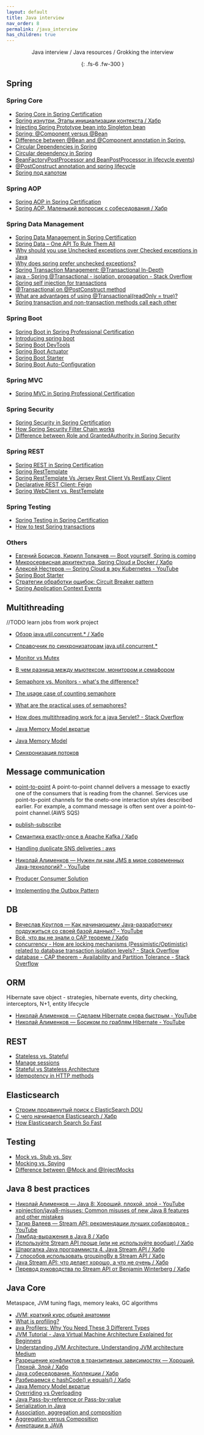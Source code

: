 ```yaml
---
layout: default
title: Java interview
nav_order: 8
permalink: /java_interview
has_children: true
---
```

<div align="center" markdown="1">
Java interview / Java resources / Grokking the interview

{: .fs-6 .fw-300 }
</div>

## Spring

### Spring Core

* [Spring Core in Spring Certification](https://mossgreen.github.io/Spring-Certification-Spring-Core/)
* [Spring изнутри. Этапы инициализации контекста / Хабр](https://habr.com/ru/post/222579/)
* [Injecting Spring Prototype bean into Singleton bean](http://dolszewski.com/spring/accessing-prototype-bean-in-singleton)
* [Spring: @Component versus @Bean](https://stackoverflow.com/questions/10604298/spring-component-versus-bean)
* [Difference between @Bean and @Component annotation in Spring.](https://www.tutorialspoint.com/difference-between-bean-and-component-annotation-in-spring#:~:text=It%20is%20used%20to%20explicitly,detect%20by%20using%20classpath%20scan.&text=We%20should%20use%20%40bean%2C%20if,implementation%20based%20on%20dynamic%20condition.)
* [Circular Dependencies in Spring](https://www.baeldung.com/circular-dependencies-in-spring)
* [Circular dependency in Spring](https://stackoverflow.com/questions/3485347/circular-dependency-in-spring)
* [BeanFactoryPostProcessor and BeanPostProcessor in lifecycle events](https://stackoverflow.com/questions/30455536/beanfactorypostprocessor-and-beanpostprocessor-in-lifecycle-events#:~:text=BeanFactoryPostProcessor%20implementations%20are%20%22called%22%20during,demand%20for%20the%20proptotypes%20one))
* [@PostConstruct annotation and spring lifecycle](https://stackoverflow.com/questions/44681142/postconstruct-annotation-and-spring-lifecycle)
* [Spring под капотом](https://medium.com/@kirill.sereda/spring-%D0%BF%D0%BE%D0%B4-%D0%BA%D0%B0%D0%BF%D0%BE%D1%82%D0%BE%D0%BC-9d92f2bf1a04)

### Spring AOP

* [Spring AOP in Spring Certification](https://mossgreen.github.io/Spring-Certification-Spring-AOP/)
* [Spring AOP. Маленький вопросик с собеседования / Хабр](https://habr.com/ru/post/347752/)

### Spring Data Management

* [Spring Data Management in Spring Certification](https://mossgreen.github.io/Spring-Certification-Spring-Data-Management/)
* [Spring Data – One API To Rule Them All](https://www.infoq.com/articles/spring-data-intro/)
* [Why should you use Unchecked exceptions over Checked exceptions in Java](https://www.javacodegeeks.com/2012/03/why-should-you-use-unchecked-exceptions.html)
* [Why does spring prefer unchecked exceptions?](https://stackoverflow.com/questions/52983402/why-does-spring-prefer-unchecked-exceptions)
* [Spring Transaction Management: @Transactional In-Depth](https://www.marcobehler.com/guides/spring-transaction-management-transactional-in-depth)
* [java - Spring @Transactional - isolation, propagation - Stack Overflow](https://stackoverflow.com/questions/8490852/spring-transactional-isolation-propagation)
* [Spring self injection for transactions](https://stackoverflow.com/questions/43280460/spring-self-injection-for-transactions/43282215)
* [@Transactional on @PostConstruct method](https://stackoverflow.com/questions/17346679/transactional-on-postconstruct-method)
* [What are advantages of using @Transactional(readOnly = true)?](https://stackoverflow.com/questions/44984781/what-are-advantages-of-using-transactionalreadonly-true)
* [Spring transaction and non-transaction methods call each other](https://blog.fearcat.in/a?ID=01700-718e2a5b-5ee2-45ab-8706-9cd87328989e)

### Spring Boot

* [Spring Boot in Spring Professional Certification](https://mossgreen.github.io/Spring-Certification-Spring-Boot/)
* [Introducing spring boot](https://topjava.ru/blog/introducing-spring-boot)
* [Spring Boot DevTools](https://habr.com/ru/post/479382/)
* [Spring Boot Actuator](https://habr.com/ru/company/otus/blog/452624/)
* [Spring Boot Starter](https://java-ru-blog.blogspot.com/2020/02/spring-boot-starters.html)
* [Spring Boot Auto-Configuration](https://habr.com/ru/post/487980/)

### Spring MVC

* [Spring MVC in Spring Professional Certification](https://mossgreen.github.io/Spring-Certification-Spring-MVC/)

### Spring Security

* [Spring Security in Spring Certification](https://mossgreen.github.io/Spring-Certification-Spring-Security/)
* [How Spring Security Filter Chain works](https://stackoverflow.com/questions/41480102/how-spring-security-filter-chain-works)
* [Difference between Role and GrantedAuthority in Spring Security](https://stackoverflow.com/questions/19525380/difference-between-role-and-grantedauthority-in-spring-security)

### Spring REST

* [Spring REST in Spring Certification](https://mossgreen.github.io/Spring-Certification-Spring-REST/)
* [Spring RestTemplate](https://mossgreen.github.io/Spring-RestTemplate/)
* [Spring RestTemplate Vs Jersey Rest Client Vs RestEasy Client](https://stackoverflow.com/questions/32337775/spring-resttemplate-vs-jersey-rest-client-vs-resteasy-client)
* [Declarative REST Client: Feign](https://cloud.spring.io/spring-cloud-static/spring-cloud-openfeign/2.1.5.RELEASE/multi/multi_spring-cloud-feign.html)
* [Spring WebClient vs. RestTemplate](https://www.baeldung.com/spring-webclient-resttemplate)

### Spring Testing

* [Spring Testing in Spring Certification](https://mossgreen.github.io/Spring-Certification-Testing/)
* [How to test Spring transactions](https://stackoverflow.com/questions/53380923/how-to-test-spring-transactions)

### Others

* [Евгений Борисов, Кирилл Толкачев — Boot yourself, Spring is coming](https://www.youtube.com/watch?v=yy43NOreJG4)
* [Микросервисная архитектура, Spring Cloud и Docker / Хабр](https://habr.com/ru/post/280786/)
* [Алексей Нестеров — Spring Cloud в эру Kubernetes - YouTube](https://www.youtube.com/watch?v=vUo3cTE3Y0g&t=2260s)
* [Spring Boot Starter](https://www.youtube.com/watch?v=2_iE7jZWl3U&list=WL&index=4&t=2465s)
* [Стратегии обработки ошибок: Circuit Breaker pattern](https://medium.com/@kirill.sereda/%D1%81%D1%82%D1%80%D0%B0%D1%82%D0%B5%D0%B3%D0%B8%D0%B8-%D0%BE%D0%B1%D1%80%D0%B0%D0%B1%D0%BE%D1%82%D0%BA%D0%B8-%D0%BE%D1%88%D0%B8%D0%B1%D0%BE%D0%BA-circuit-breaker-pattern-650232944e37)
* [Spring Application Context Events](https://www.baeldung.com/spring-context-events)

## Multithreading

//TODO learn jobs from work project

* [Обзор java.util.concurrent.* / Хабр](https://habr.com/ru/company/luxoft/blog/157273/)
* [Справочник по синхронизаторам java.util.concurrent.*](https://habr.com/ru/post/277669/)

* [Monitor vs Mutex](https://stackoverflow.com/questions/38159668/monitor-vs-mutex)
* [В чем разница между мьютексом, монитором и семафором](https://javarush.ru/groups/posts/2174-v-chem-raznica-mezhdu-mjhjuteksom-monitorom-i-semaforom)
* [Semaphore vs. Monitors - what's the difference?](https://stackoverflow.com/questions/7335950/semaphore-vs-monitors-whats-the-difference)
* [The usage case of counting semaphore](https://stackoverflow.com/questions/26217282/the-usage-case-of-counting-semaphore)
* [What are the practical uses of semaphores?](https://stackoverflow.com/questions/21736741/what-are-the-practical-uses-of-semaphores)

* [How does multithreading work for a java Servlet? - Stack Overflow](https://stackoverflow.com/questions/7701772/how-does-multithreading-work-for-a-java-servlet)
* [Java Memory Model вкратце](http://www.javaspecialist.ru/2011/06/java-memory-model.html)
* [Java Memory Model](https://www.slideshare.net/buzdin/java-jmm2011v8)
* [Синхронизация потоков](http://www.skipy.ru/technics/synchronization.html)

## Message communication
* [point-to-point](www.enterpriseintegrationpatterns.com/PointToPointChannel.html) 
A point-to-point channel delivers a message to exactly one of the consumers that
is reading from the channel. Services use point-to-point channels for the oneto-one interaction styles described earlier. For example, a command message is
often sent over a point-to-point channel.(AWS SQS)
* [publish-subscribe](www.enterpriseintegrationpatterns.com/PublishSubscribeChannel.html)
* [Семантика exactly-once в Apache Kafka / Хабр](https://habr.com/ru/company/badoo/blog/333046/)
* [Handling duplicate SNS deliveries : aws](https://www.reddit.com/r/aws/comments/8u1b1v/handling_duplicate_sns_deliveries/)
* [Николай Алименков — Нужен ли нам JMS в мире современных Java-технологий? - YouTube](https://www.youtube.com/watch?v=ExjPxDxkmFo)
* [Producer Consumer Solution](https://www.geeksforgeeks.org/producer-consumer-solution-using-blockingqueue-in-java-thread/)

* [Implementing the Outbox Pattern](https://dzone.com/articles/implementing-the-outbox-pattern)

## DB

* [Вячеслав Круглов — Как начинающему Java-разработчику подружиться со своей базой данных? - YouTube](https://www.youtube.com/watch?v=dFASbaIG-UU)
* [Всё, что вы не знали о CAP теореме / Хабр](https://habr.com/ru/post/328792/)
* [concurrency - How are locking mechanisms (Pessimistic/Optimistic) related to database transaction isolation levels? - Stack Overflow](https://stackoverflow.com/questions/22646226/how-are-locking-mechanisms-pessimistic-optimistic-related-to-database-transact)
* [database - CAP theorem - Availability and Partition Tolerance - Stack Overflow](https://stackoverflow.com/questions/12346326/cap-theorem-availability-and-partition-tolerance)

## ORM

Hibernate save object - strategies, hibernate events, dirty checking, interceptors, N+1, entity lifecycle
* [Николай Алименков — Сделаем Hibernate снова быстрым - YouTube](https://www.youtube.com/watch?v=b52Qz6qlic0&t=24s)
* [Николай Алименков — Босиком по граблям Hibernate - YouTube](https://www.youtube.com/watch?v=YzOTZTt-PR0&t=136s)

## REST

* [Stateless vs. Stateful](https://medium.com/@ermakovichdmitriy/%D0%BE%D0%BF%D1%80%D0%B5%D0%B4%D0%B5%D0%BB%D0%B5%D0%BD%D0%B8%D1%8F-%D0%BF%D0%BE%D0%BD%D1%8F%D1%82%D0%B8%D0%B9-stateful-%D0%B8-stateless-%D0%B2-%D0%BA%D0%BE%D0%BD%D1%82%D0%B5%D0%BA%D1%81%D1%82%D0%B5-%D0%B2%D0%B5%D0%B1-%D1%81%D0%B5%D1%80%D0%B2%D0%B8%D1%81%D0%BE%D0%B2-%D0%BF%D0%B5%D1%80%D0%B5%D0%B2%D0%BE%D0%B4-18a910a226a1)
* [Manage sessions](https://stackoverflow.com/questions/3105296/if-rest-applications-are-supposed-to-be-stateless-how-do-you-manage-sessions)
* [Stateful vs Stateless Architecture](https://www.virtasant.com/blog/stateful-vs-stateless-architecture-why-stateless-won)
* [Idempotency in HTTP methods](https://stackoverflow.com/questions/45016234/what-is-idempotency-in-http-methods)

## Elasticsearch

* [Строим продвинутый поиск с ElasticSearch DOU](https://dou.ua/lenta/columns/building-advanced-search-with-elasticsearch/)
* [С чего начинается Elasticsearch / Хабр](https://habr.com/ru/post/489924/)
* [How Elasticsearch Search So Fast](https://medium.com/analytics-vidhya/how-elasticsearch-search-so-fast-248630b70ba4)

## Testing

* [Mock vs. Stub vs. Spy](https://www.javatpoint.com/mock-vs-stub-vs-spy)
* [Mocking vs. Spying](https://stackoverflow.com/questions/12827580/mocking-vs-spying-in-mocking-frameworks)
* [Difference between @Mock and @InjectMocks](https://stackoverflow.com/questions/16467685/difference-between-mock-and-injectmocks)

## Java 8 best practices

* [Николай Алименков — Java 8: Хороший, плохой, злой - YouTube](https://www.youtube.com/watch?v=7Iy1hVEXxsU)
* [xpinjection/java8-misuses: Common misuses of new Java 8 features and other mistakes](https://github.com/xpinjection/java8-misuses)
* [Тагир Валеев — Stream API: рекомендации лучших собаководов - YouTube](https://www.youtube.com/watch?v=vxikpWnnnCU)
* [Лямбда-выражения в Java 8 / Хабр](https://habr.com/ru/post/224593/)
* [Используйте Stream API проще (или не используйте вообще) / Хабр](https://habr.com/ru/post/337350/)
* [Шпаргалка Java программиста 4. Java Stream API / Хабр](https://habr.com/ru/company/luxoft/blog/270383/)
* [7 способов использовать groupingBy в Stream API / Хабр](https://habr.com/ru/post/348536/)
* [Java Stream API: что делает хорошо, а что не очень / Хабр](https://habr.com/ru/company/jugru/blog/307938/)
* [Перевод руководства по Stream API от Benjamin Winterberg / Хабр](https://habr.com/ru/post/437038/)

## Java Core

Metaspace, JVM tuning flags, memory leaks, GC algorithms
* [JVM: краткий курс общей анатомии](https://www.youtube.com/watch?v=-fcj6EL9rc4&list=WL&index=5&t=369s)
* [What is profiling?](https://stackoverflow.com/questions/619898/what-is-profiling)
* [ava Profilers: Why You Need These 3 Different Types](https://stackify.com/java-profilers-3-types/)
* [JVM Tutorial - Java Virtual Machine Architecture Explained for Beginners](https://www.freecodecamp.org/news/jvm-tutorial-java-virtual-machine-architecture-explained-for-beginners/)
* [Understanding JVM Architecture. Understanding JVM architecture Medium](https://medium.com/platform-engineer/understanding-jvm-architecture-22c0ddf09722)
* [Разрешение конфликтов в транзитивных зависимостях — Хороший, Плохой, Злой / Хабр](https://habr.com/ru/company/jugru/blog/191246/)
* [Java собеседование. Коллекции / Хабр](https://habr.com/ru/post/162017/)
* [Разбираемся с hashCode() и equals() / Хабр](https://habr.com/ru/post/168195/)
* [Java Memory Model вкратце](http://www.javaspecialist.ru/2011/06/java-memory-model.html)
* [Overriding vs Overloading](https://java-course.ru/begin/override-overload/)
* [Java Pass-by-reference or Pass-by-value](https://stackoverflow.com/questions/40480/is-java-pass-by-reference-or-pass-by-value)
* [Serialization in Java](https://stackoverflow.com/questions/2232759/what-is-the-purpose-of-serialization-in-java)
* [Association, aggregation and composition](https://stackoverflow.com/questions/885937/what-is-the-difference-between-association-aggregation-and-composition)
* [Aggregation versus Composition](https://stackoverflow.com/questions/734891/aggregation-versus-composition)
* [Аннотации в JAVA](https://habr.com/ru/post/139736/)
